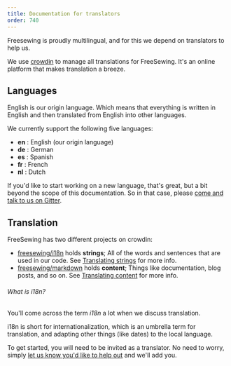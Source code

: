 ```yaml
---
title: Documentation for translators
order: 740
---
```


Freesewing is proudly multilingual, and for this we depend on translators to help us.

We use [crowdin](https://crowdin.com/) to manage all translations for FreeSewing. It's an online platform that makes translation a breeze.

## Languages

English is our origin language. Which means that everything is written in English and then translated from English into other languages.

We currently support the following five languages:

- **en** : English (our origin language)
- **de** : German
- **es** : Spanish
- **fr** : French
- **nl** : Dutch

If you'd like to start working on a new language, that's great, but a bit beyond the scope of this documentation. So in that case, please [come and talk to us on Gitter](https://gitter.im/freesewing/freesewing).

## Translation

FreeSewing has two different projects on crowdin:

- [freesewing/i18n](https://crowdin.com/project/freesewing) holds **strings**; All of the words and sentences that are used in our code. See [Translating strings](/translator/strings) for more info.
- [freesewing/markdown](https://crowdin.com/project/fs-markdown) holds **content**; Things like documentation, blog posts, and so on. See [Translating content](/translator/content) for more info. 

<note>

###### What is i18n?

You'll come across the term *i18n* a lot when we discuss translation.

i18n is short for internationalization, which is an umbrella term for translation, and adapting other things (like dates) to the local language.

</Note>

To get started, you will need to be invited as a translator. No need to worry, simply [let us know you'd like to help out](https://gitter.im/freesewing/freesewing) and we'll add you.